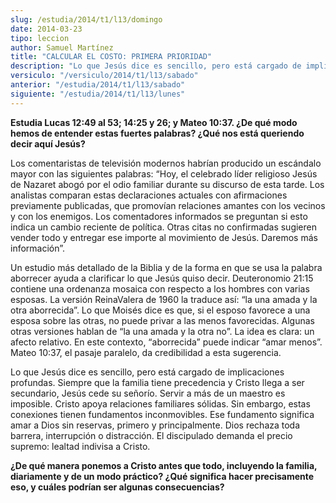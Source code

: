 ```yaml
---
slug: /estudia/2014/t1/l13/domingo
date: 2014-03-23
tipo: leccion
author: Samuel Martínez
title: "CALCULAR EL COSTO: PRIMERA PRIORIDAD"
description: "Lo que Jesús dice es sencillo, pero está cargado de implicaciones profundas. Siempre que la familia tiene precedencia y Cristo llega a ser secundario, Jesús cede su señorío. Servir a más de un maestro es imposible. Cristo apoya relaciones familiares sólidas. Sin embargo, estas conexiones tienen..."
versiculo: "/versiculo/2014/t1/l13/sabado"
anterior: "/estudia/2014/t1/l13/sabado"
siguiente: "/estudia/2014/t1/l13/lunes"
---
```


**Estudia Lucas 12:49 al 53; 14:25 y 26; y Mateo 10:37. ¿De qué modo hemos de entender estas fuertes palabras? ¿Qué nos está queriendo decir aquí Jesús?**

Los comentaristas de televisión modernos habrían producido un escándalo mayor con las siguientes palabras: “Hoy, el celebrado líder religioso Jesús de Nazaret abogó por el odio familiar durante su discurso de esta tarde. Los analistas comparan estas declaraciones actuales con afirmaciones previamente publicadas, que promovían relaciones amantes con los vecinos y con los enemigos. Los comentadores informados se preguntan si esto indica un cambio reciente de política. Otras citas no confirmadas sugieren vender todo y entregar ese importe al movimiento de Jesús. Daremos más información”.

Un estudio más detallado de la Biblia y de la forma en que se usa la palabra aborrecer ayuda a clarificar lo que Jesús quiso decir. Deuteronomio 21:15 contiene una ordenanza mosaica con respecto a los hombres con varias esposas. La versión ReinaValera de 1960 la traduce así: “la una amada y la otra aborrecida”. Lo que Moisés dice es que, si el esposo favorece a una esposa sobre las otras, no puede privar a las menos favorecidas. Algunas otras versiones hablan de “la una amada y la otra no”. La idea es clara: un afecto relativo. En este contexto, “aborrecida” puede indicar “amar menos”. Mateo 10:37, el pasaje paralelo, da credibilidad a esta sugerencia.

Lo que Jesús dice es sencillo, pero está cargado de implicaciones profundas. Siempre que la familia tiene precedencia y Cristo llega a ser secundario, Jesús cede su señorío. Servir a más de un maestro es imposible. Cristo apoya relaciones familiares sólidas. Sin embargo, estas conexiones tienen fundamentos inconmovibles. Ese fundamento significa amar a Dios sin reservas, primero y principalmente. Dios rechaza toda barrera, interrupción o distracción. El discipulado demanda el precio supremo: lealtad indivisa a Cristo.

**¿De qué manera ponemos a Cristo antes que todo, incluyendo la familia, diariamente y de un modo práctico? ¿Qué significa hacer precisamente eso, y cuáles podrían ser algunas consecuencias?**
